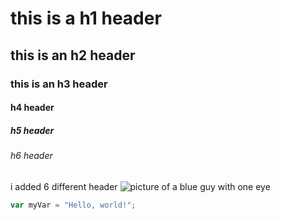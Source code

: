 # this is a h1 header
## this is an h2 header
### this is an h3 header
#### h4 header
##### h5 header
###### h6 header

i added 6 different header
![picture of a blue guy with one eye](https://github.com/user-attachments/assets/3d6a725f-b180-469e-b7a8-40ab51cf4710)

``` javascript
var myVar = "Hello, world!";
```
